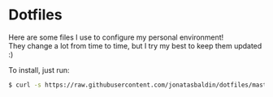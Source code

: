# Dotfiles

Here are some files I use to configure my personal environment!  
They change a lot from time to time, but I try my best to keep them updated :)

To install, just run:
```bash
$ curl -s https://raw.githubusercontent.com/jonatasbaldin/dotfiles/master/install.sh | bash
```
